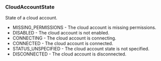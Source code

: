 ### CloudAccountState
State of a cloud account.

- MISSING_PERMISSIONS - The cloud account is missing permissions.
- DISABLED - The cloud account is not enabled.
- CONNECTING - The cloud account is connecting.
- CONNECTED - The cloud account is connected.
- STATUS_UNSPECIFIED - The cloud account state is not specified.
- DISCONNECTED - The cloud account is disconnected.
